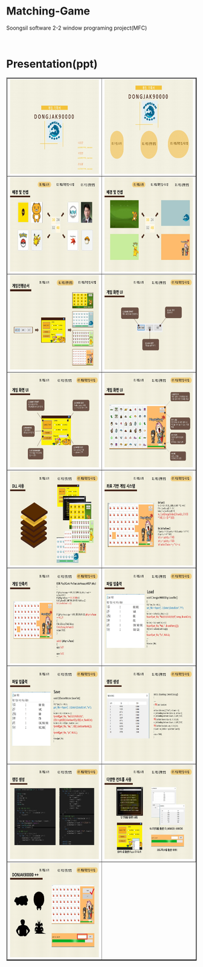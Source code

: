 # Matching-Game

Soongsil software 2-2 window programing project(MFC)

&nbsp;

# Presentation(ppt)

<table border="2.5px" style="width=100%">
    <tbody>
        <tr border="2.5px" style="width:100%;">
            <td  border="2.5px" style="width:50%;">
                <img src="./img/1.JPG" width="600" height="250"/>
            </td>
            <td style="width:50%;">
                <img src="./img/2.JPG" width="600" height="250"/>
            </td>
        </tr>
        <tr style="width:100%;">
            <td style="width:50%;">
                <img src="./img/3.JPG" width="600" height="250"/>
            </td>
            <td style="width:50%;">
                <img src="./img/4.JPG" width="600" height="250"/>
            </td>
        </tr>
        <tr style="width:100%;">
            <td style="width:50%;">
                <img src="./img/5.JPG" width="600" height="250"/>
            </td>
            <td style="width:50%;">
                <img src="./img/6.JPG" width="600" height="250"/>
            </td>
        </tr>
        <tr style="width:100%;">
            <td style="width:50%;">
                <img src="./img/7.JPG" width="600" height="250"/>
            </td>
            <td style="width:50%;">
                <img src="./img/8.JPG" width="600" height="250"/>
            </td>
        </tr>
        <tr style="width:100%;">
            <td style="width:50%;">
                <img src="./img/9.JPG" width="600" height="250"/>
            </td>
            <td style="width:50%;">
                <img src="./img/10.JPG" width="600" height="250"/>
            </td>
        </tr>
        <tr style="width:100%;">
            <td style="width:50%;">
                <img src="./img/11.JPG" width="600" height="250"/>
            </td>
            <td style="width:50%;">
                <img src="./img/12.JPG" width="600" height="250"/>
            </td>
        </tr>
        <tr style="width:100%;">
            <td style="width:50%;">
                <img src="./img/13.JPG" width="600" height="250"/>
            </td>
            <td style="width:50%;">
                <img src="./img/14.JPG" width="600" height="250"/>
            </td>
        </tr>
        <tr style="width:100%;">
            <td style="width:50%;">
                <img src="./img/15.JPG" width="600" height="250"/>
            </td>
            <td style="width:50%;">
                <img src="./img/16.JPG" width="600" height="250"/>
            </td>
        </tr>
        <tr style="width:100%;">
            <td style="width:50%;">
                <img src="./img/17.JPG" width="600" height="250"/>
            </td>
        </tr>
    </tbody>
</table>
</p>
